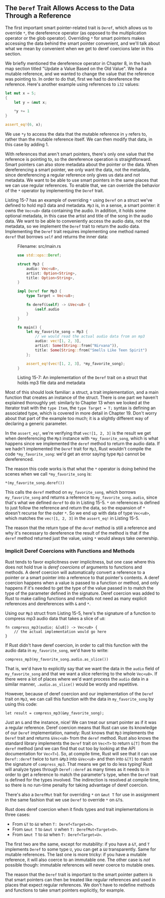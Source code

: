 ## The `Deref` Trait Allows Access to the Data Through a Reference

The first important smart pointer-related trait is `Deref`, which allows us to
override `*`, the dereference operator (as opposed to the multiplication
operator or the glob operator). Overriding `*` for smart pointers makes
accessing the data behind the smart pointer convenient, and we'll talk about
what we mean by convenient when we get to deref coercions later in this section.

We briefly mentioned the dereference operator in Chapter 8, in the hash map
section titled "Update a Value Based on the Old Value". We had a mutable
reference, and we wanted to change the value that the reference was pointing
to. In order to do that, first we had to dereference the reference. Here's
another example using references to `i32` values:

```rust
let mut x = 5;
{
    let y = &mut x;

    *y += 1
}

assert_eq!(6, x);
```

We use `*y` to access the data that the mutable reference in `y` refers to,
rather than the mutable reference itself. We can then modify that data, in this
case by adding 1.

With references that aren't smart pointers, there's only one value that the
reference is pointing to, so the dereference operation is straightforward.
Smart pointers can also store metadata about the pointer or the data. When
dereferencing a smart pointer, we only want the data, not the metadata, since
dereferencing a regular reference only gives us data and not metadata. We want
to be able to use smart pointers in the same places that we can use regular
references. To enable that, we can override the behavior of the `*` operator by
implementing the `Deref` trait.

Listing 15-7 has an example of overriding `*` using `Deref` on a struct we've
defined to hold mp3 data and metadata. `Mp3` is, in a sense, a smart pointer:
it owns the `Vec<u8>` data containing the audio. In addition, it holds some
optional metadata, in this case the artist and title of the song in the audio
data. We want to be able to conveniently access the audio data, not the
metadata, so we implement the `Deref` trait to return the audio data.
Implementing the `Deref` trait requires implementing one method named `deref`
that borrows `self` and returns the inner data:

<figure>
<span class="filename">Filename: src/main.rs</span>

```rust
use std::ops::Deref;

struct Mp3 {
    audio: Vec<u8>,
    artist: Option<String>,
    title: Option<String>,
}

impl Deref for Mp3 {
    type Target = Vec<u8>;

    fn deref(&self) -> &Vec<u8> {
        &self.audio
    }
}

fn main() {
    let my_favorite_song = Mp3 {
        // we would read the actual audio data from an mp3 file
        audio: vec![1, 2, 3],
        artist: Some(String::from("Nirvana")),
        title: Some(String::from("Smells Like Teen Spirit")),
    };

    assert_eq!(vec![1, 2, 3], *my_favorite_song);
}
```

<figcaption>

Listing 15-7: An implementation of the `Deref` trait on a struct that holds mp3
file data and metadata

</figcaption>
</figure>

Most of this should look familiar: a struct, a trait implementation, and a
main function that creates an instance of the struct. There is one part we
haven't explained thoroughly yet: similarly to Chapter 13 when we looked at the
Iterator trait with the `type Item`, the `type Target = T;` syntax is defining
an associated type, which is covered in more detail in Chapter 19. Don't worry
about that part of the example too much; it is a slightly different way of
declaring a generic parameter.

In the `assert_eq!`, we're verifying that `vec![1, 2, 3]` is the result we get
when dereferencing the `Mp3` instance with `*my_favorite_song`, which is what
happens since we implemented the `deref` method to return the audio data. If
we hadn't implemented the `Deref` trait for `Mp3`, Rust wouldn't compile the
code `*my_favorite_song`: we'd get an error saying type `Mp3` cannot be
dereferenced.

The reason this code works is that what the `*` operator is doing behind
the scenes when we call `*my_favorite_song` is:

```rust,ignore
*(my_favorite_song.deref())
```

This calls the `deref` method on `my_favorite_song`, which borrows
`my_favorite_song` and returns a reference to `my_favorite_song.audio`, since
that's what we defined `deref` to do in Listing 15-5. `*` on references is
defined to just follow the reference and return the data, so the expansion of
`*` doesn't recurse for the outer `*`. So we end up with data of type
`Vec<u8>`, which matches the `vec![1, 2, 3]` in the `assert_eq!` in Listing
15-5.

The reason that the return type of the `deref` method is still a reference and
why it's necessary to dereference the result of the method is that if the
`deref` method returned just the value, using `*` would always take ownership.

### Implicit Deref Coercions with Functions and Methods

Rust tends to favor explicitness over implicitness, but one case where this
does not hold true is *deref coercions* of arguments to functions and methods.
A deref coercion will automatically convert a reference to a pointer or a smart
pointer into a reference to that pointer's contents. A deref coercion happens
when a value is passed to a function or method, and only happens if it's needed
to get the type of the value passed in to match the type of the parameter
defined in the signature. Deref coercion was added to Rust to make calling
functions and methods not need as many explicit references and dereferences
with `&` and `*`.

Using our `Mp3` struct from Listing 15-5, here's the signature of a function to
compress mp3 audio data that takes a slice of `u8`:

```rust,ignore
fn compress_mp3(audio: &[u8]) -> Vec<u8> {
    // the actual implementation would go here
}
```

If Rust didn't have deref coercion, in order to call this function with the
audio data in `my_favorite_song`, we'd have to write:

```rust,ignore
compress_mp3(my_favorite_song.audio.as_slice())
```

That is, we'd have to explicitly say that we want the data in the `audio` field
of `my_favorite_song` and that we want a slice referring to the whole
`Vec<u8>`. If there were a lot of places where we'd want process the `audio`
data in a similar manner, `.audio.as_slice()` would be wordy and repetitive.

However, because of deref coercion and our implementation of the `Deref` trait
on `Mp3`, we can call this function with the data in `my_favorite_song` by
using this code:

```rust,ignore
let result = compress_mp3(&my_favorite_song);
```

Just an `&` and the instance, nice! We can treat our smart pointer as if it was
a regular reference. Deref coercion means that Rust can use its knowledge of
our `Deref` implementation, namely: Rust knows that `Mp3` implements the
`Deref` trait and returns `&Vec<u8>` from the `deref` method. Rust also knows
the standard library implements the `Deref` trait on `Vec<T>` to return `&[T]`
from the `deref` method (and we can find that out too by looking at the API
documentation for `Vec<T>`). So, at compile time, Rust will see that it can use
`Deref::deref` twice to turn `&Mp3` into `&Vec<u8>` and then into `&[T]` to
match the signature of `compress_mp3`. That means we get to do less typing!
Rust will analyze types through `Deref::deref` as many times as it needs to in
order to get a reference to match the parameter's type, when the `Deref` trait
is defined for the types involved. The indirection is resolved at compile time,
so there is no run-time penalty for taking advantage of deref coercion.

There's also a `DerefMut` trait for overriding `*` on `&mut T` for use in
assignment in the same fashion that we use `Deref` to override `*` on `&T`s.

Rust does deref coercion when it finds types and trait implementations in three
cases:

* From `&T` to `&U` when `T: Deref<Target=U>`.
* From `&mut T` to `&mut U` when `T: DerefMut<Target=U>`.
* From `&mut T` to `&U` when `T: Deref<Target=U>`.

The first two are the same, except for mutability: if you have a `&T`, and
`T` implements `Deref` to some type `U`, you can get a `&U` transparently. Same
for mutable references. The last one is more tricky: if you have a mutable
reference, it will also coerce to an immutable one. The other case is _not_
possible though: immutable references will never coerce to mutable ones.

The reason that the `Deref` trait is important to the smart pointer pattern is
that smart pointers can then be treated like regular references and used in
places that expect regular references. We don't have to redefine methods and
functions to take smart pointers explicitly, for example.
